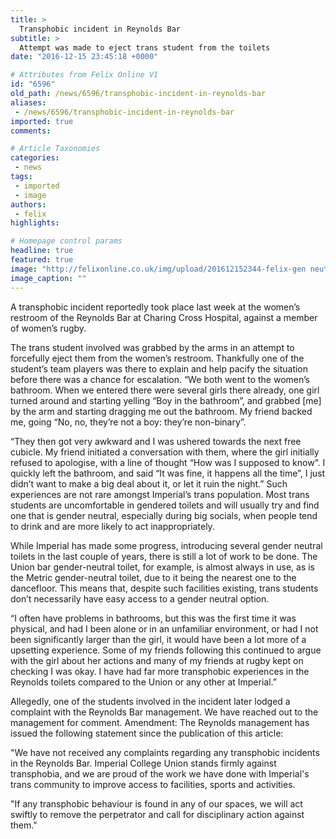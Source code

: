 ```yaml
---
title: >
  Transphobic incident in Reynolds Bar
subtitle: >
  Attempt was made to eject trans student from the toilets
date: "2016-12-15 23:45:18 +0000"

# Attributes from Felix Online V1
id: "6596"
old_path: /news/6596/transphobic-incident-in-reynolds-bar
aliases:
 - /news/6596/transphobic-incident-in-reynolds-bar
imported: true
comments:

# Article Taxonomies
categories:
 - news
tags:
 - imported
 - image
authors:
 - felix
highlights:

# Homepage control params
headline: true
featured: true
image: "http://felixonline.co.uk/img/upload/201612152344-felix-gen neutral.JPG"
image_caption: ""
---
```


A transphobic incident reportedly took place last week at the women’s restroom of the Reynolds Bar at Charing Cross Hospital, against a member of women’s rugby.

The trans student involved was grabbed by the arms in an attempt to forcefully eject them from the women’s restroom. Thankfully one of the student’s team players was there to explain and help pacify the situation before there was a chance for escalation.
“We both went to the women’s bathroom. When we entered there were several girls there already, one girl turned around and starting yelling “Boy in the bathroom”, and grabbed [me] by the arm and starting dragging me out the bathroom. My friend backed me,  going  “No, no, they’re not a boy: they’re non-binary”.

“They then got very awkward and I was ushered towards the next free cubicle. My friend initiated a conversation with them, where the girl initially refused to apologise, with a line of thought “How was I supposed to know”. I quickly left the bathroom, and said “It was fine, it happens all the time”, I just didn’t want to make a big deal about it, or let it ruin the night.”
Such experiences are not rare amongst Imperial’s trans population. Most trans students are uncomfortable in gendered toilets and will usually try and find one that is gender neutral, especially during big socials, when people tend to drink and are more likely to act inappropriately.

While Imperial has made some progress, introducing several gender neutral toilets in the last couple of years, there is still a lot of work to be done. The Union bar gender-neutral toilet, for example, is almost always in use, as is the Metric gender-neutral toilet, due to it being the nearest one to the dancefloor. This means that, despite such facilities existing, trans students don’t necessarily have easy access to a gender neutral option.

“I often have problems in bathrooms, but this was the first time it was physical, and had I been alone or in an unfamiliar environment, or had I not been significantly larger than the girl, it would have been a lot more of a upsetting experience. Some of my friends following this continued to argue with the girl about her actions and many of my friends at rugby kept on checking I was okay.  I have had far more transphobic experiences in the Reynolds toilets compared to the Union or any other at Imperial.”

Allegedly, one of the students involved in the incident later lodged a complaint with the Reynolds Bar management. We have reached out to the management for comment.
Amendment: The Reynolds management has issued the following statement since the publication of this article:

"We have not received any complaints regarding any transphobic incidents in the Reynolds Bar. Imperial College Union stands firmly against transphobia, and we are proud of the work we have done with Imperial's trans community to improve access to facilities, sports and activities.

"If any transphobic behaviour is found in any of our spaces, we will act swiftly to remove the perpetrator and call for disciplinary action against them."
